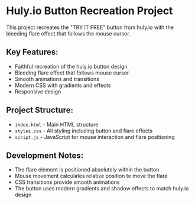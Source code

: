 <!-- Use this file to provide workspace-specific custom instructions to Copilot. For more details, visit https://code.visualstudio.com/docs/copilot/copilot-customization#_use-a-githubcopilotinstructionsmd-file -->

# Huly.io Button Recreation Project

This project recreates the "TRY IT FREE" button from huly.io with the bleeding flare effect that follows the mouse cursor.

## Key Features:

-   Faithful recreation of the huly.io button design
-   Bleeding flare effect that follows mouse cursor
-   Smooth animations and transitions
-   Modern CSS with gradients and effects
-   Responsive design

## Project Structure:

-   `index.html` - Main HTML structure
-   `styles.css` - All styling including button and flare effects
-   `script.js` - JavaScript for mouse interaction and flare positioning

## Development Notes:

-   The flare element is positioned absolutely within the button
-   Mouse movement calculates relative position to move the flare
-   CSS transitions provide smooth animations
-   The button uses modern gradients and shadow effects to match huly.io design
